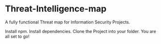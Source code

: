 # Threat-Intelligence-map
A fully functional Threat map for Information Security Projects.

Install npm.
Install dependencies.
Clone the Project into your folder.
You are all set to go!
